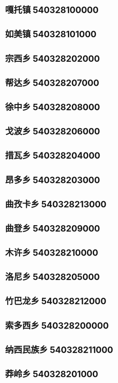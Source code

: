 # 嘎托镇 540328100000
# 如美镇 540328101000
# 宗西乡 540328202000
# 帮达乡 540328207000
# 徐中乡 540328208000
# 戈波乡 540328206000
# 措瓦乡 540328204000
# 昂多乡 540328203000
# 曲孜卡乡 540328213000
# 曲登乡 540328209000
# 木许乡 540328210000
# 洛尼乡 540328205000
# 竹巴龙乡 540328212000
# 索多西乡 540328200000
# 纳西民族乡 540328211000
# 莽岭乡 540328201000
